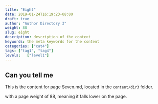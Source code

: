 ```yaml
---
title: "Eight"
date: 2019-01-24T16:19:23-08:00
draft: true
author: "Author Directory 3"
weight: 88
slug: eight
description: description of the content
keywords: the meta keywords for the content
categories: ["cat4"]
tags: ["tag1", "tag4"]
levels:   ["level1"]
---
```


## Can you tell me
This is the content for page Seven.md, located in the `content/dir3` folder.

with a page weight of 88, meaning it falls lower on the page. 